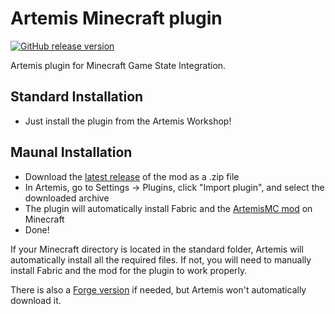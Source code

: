 # Artemis Minecraft plugin

[![GitHub release version](https://img.shields.io/github/v/release/urfour/ArtemisMC-Plugin.svg)](https://github.com/urfour/ArtemisMC/releases)

Artemis plugin for Minecraft Game State Integration.

## Standard Installation

- Just install the plugin from the Artemis Workshop!

## Maunal Installation

- Download the [latest release](https://github.com/urfour/ArtemisMC/releases/latest) of the mod as a .zip file
- In Artemis, go to Settings -> Plugins, click "Import plugin", and select the downloaded archive
- The plugin will automatically install Fabric and the [ArtemisMC mod](https://github.com/urfour/ArtemisMC/releases) on Minecraft
- Done!

If your Minecraft directory is located in the standard folder, Artemis will automatically install all the required files.
If not, you will need to manually install Fabric and the mod for the plugin to work properly.

There is also a [Forge version](https://github.com/urfour/ArtemisMC-Forge) if needed, but Artemis won't automatically download it.
